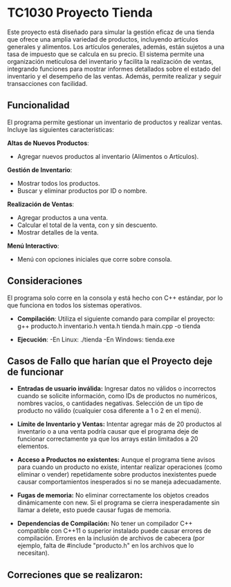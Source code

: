 # TC1030 Proyecto Tienda
Este proyecto está diseñado para simular la gestión eficaz de una tienda que ofrece una amplia variedad de productos, incluyendo artículos generales y alimentos. Los artículos generales, además, están sujetos a una tasa de impuesto que se calcula en su precio. El sistema permite una organización meticulosa del inventario y facilita la realización de ventas, integrando funciones para mostrar informes detallados sobre el estado del inventario y el desempeño de las ventas. Además, permite realizar y seguir transacciones con facilidad.

## Funcionalidad
El programa permite gestionar un inventario de productos y realizar ventas. Incluye las siguientes características:

**Altas de Nuevos Productos**:
   - Agregar nuevos productos al inventario (Alimentos o Artículos).
     
**Gestión de Inventario**:
   - Mostrar todos los productos.
   - Buscar y eliminar productos por ID o nombre.

**Realización de Ventas**:
   - Agregar productos a una venta.
   - Calcular el total de la venta, con y sin descuento.
   - Mostrar detalles de la venta.

**Menú Interactivo**:
   - Menú con opciones iniciales que corre sobre consola.

## Consideraciones
El programa solo corre en la consola y está hecho con C++ estándar, por lo que funciona en todos los sistemas operativos.
- **Compilación**: 
Utiliza el siguiente comando para compilar el proyecto: g++ producto.h inventario.h venta.h tienda.h main.cpp -o tienda

- **Ejecución**:
   -En Linux: ./tienda
   -En Windows: tienda.exe

## Casos de Fallo que harían que el Proyecto deje de funcionar
- **Entradas de usuario inválida:**
Ingresar datos no válidos o incorrectos cuando se solicite información, como IDs de productos no numéricos, nombres vacíos, o cantidades negativas.
Selección de un tipo de producto no válido (cualquier cosa diferente a 1 o 2 en el menú).

- **Límite de Inventario y Ventas:**
Intentar agregar más de 20 productos al inventario o a una venta podría causar que el programa deje de funcionar correctamente ya que los arrays están limitados a 20 elementos.

- **Acceso a Productos no existentes:**
Aunque el programa tiene avisos para cuando un producto no existe, intentar realizar operaciones (como eliminar o vender) repetidamente sobre productos inexistentes puede causar comportamientos inesperados si no se maneja adecuadamente.

- **Fugas de memoria:**
No eliminar correctamente los objetos creados dinámicamente con new. Si el programa se cierra inesperadamente sin llamar a delete, esto puede causar fugas de memoria.

- **Dependencias de Compilación:**
No tener un compilador C++ compatible con C++11 o superior instalado puede causar errores de compilación.
Errores en la inclusión de archivos de cabecera (por ejemplo, falta de #include "producto.h" en los archivos que lo necesitan).

## Correciones que se realizaron: 

